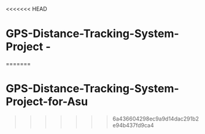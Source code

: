 <<<<<<< HEAD
# GPS-Distance-Tracking-System-Project -  
=======
# GPS-Distance-Tracking-System-Project-for-Asu
>>>>>>> 6a436604298ec9a9d14dac291b2e94b437fd9ca4
